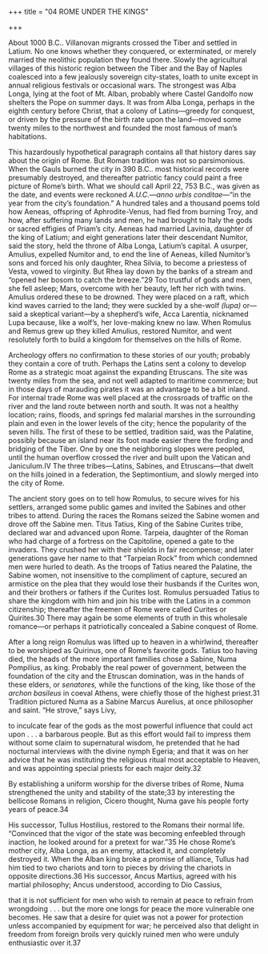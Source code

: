 +++
title = "04 ROME UNDER THE KINGS"

+++

About 1000 B.C.. Villanovan migrants crossed the Tiber and settled in Latium. No one knows whether they conquered, or exterminated, or merely married the neolithic population they found there. Slowly the agricultural villages of this historic region between the Tiber and the Bay of Naples coalesced into a few jealously sovereign city-states, loath to unite except in annual religious festivals or occasional wars. The strongest was Alba Longa, lying at the foot of Mt. Alban, probably where Castel Gandolfo now shelters the Pope on summer days. It was from Alba Longa, perhaps in the eighth century before Christ, that a colony of Latins—greedy for conquest, or driven by the pressure of the birth rate upon the land—moved some twenty miles to the northwest and founded the most famous of man’s habitations.

This hazardously hypothetical paragraph contains all that history dares say about the origin of Rome. But Roman tradition was not so parsimonious. When the Gauls burned the city in 390 B.C.. most historical records were presumably destroyed, and thereafter patriotic fancy could paint a free picture of Rome’s birth. What we should call April 22, 753 B.C., was given as the date, and events were reckoned *A.U.C.—anno urbis conditae*—“in the year from the city’s foundation.” A hundred tales and a thousand poems told how Aeneas, offspring of Aphrodite-Venus, had fled from burning Troy, and how, after suffering many lands and men, he had brought to Italy the gods or sacred effigies of Priam’s city. Aeneas had married Lavinia, daughter of the king of Latium; and eight generations later their descendant Numitor, said the story, held the throne of Alba Longa, Latium’s capital. A usurper, Amulius, expelled Numitor and, to end the line of Aeneas, killed Numitor’s sons and forced his only daughter, Rhea Silvia, to become a priestess of Vesta, vowed to virginity. But Rhea lay down by the banks of a stream and “opened her bosom to catch the breeze.”29 Too trustful of gods and men, she fell asleep; Mars, overcome with her beauty, left her rich with twins. Amulius ordered these to be drowned. They were placed on a raft, which kind waves carried to the land; they were suckled by a she-wolf *\(lupa\)* or—said a skeptical variant—by a shepherd’s wife, Acca Larentia, nicknamed Lupa because, like a wolf’s, her love-making knew no law. When Romulus and Remus grew up they killed Amulius, restored Numitor, and went resolutely forth to build a kingdom for themselves on the hills of Rome.

Archeology offers no confirmation to these stories of our youth; probably they contain a core of truth. Perhaps the Latins sent a colony to develop Rome as a strategic moat against the expanding Etruscans. The site was twenty miles from the sea, and not well adapted to maritime commerce; but in those days of marauding pirates it was an advantage to be a bit inland. For internal trade Rome was well placed at the crossroads of traffic on the river and the land route between north and south. It was not a healthy location; rains, floods, and springs fed malarial marshes in the surrounding plain and even in the lower levels of the city; hence the popularity of the seven hills. The first of these to be settled, tradition said, was the Palatine, possibly because an island near its foot made easier there the fording and bridging of the Tiber. One by one the neighboring slopes were peopled, until the human overflow crossed the river and built upon the Vatican and Janiculum.IV The three tribes—Latins, Sabines, and Etruscans—that dwelt on the hills joined in a federation, the Septimontium, and slowly merged into the city of Rome.

The ancient story goes on to tell how Romulus, to secure wives for his settlers, arranged some public games and invited the Sabines and other tribes to attend. During the races the Romans seized the Sabine women and drove off the Sabine men. Titus Tatius, King of the Sabine Curites tribe, declared war and advanced upon Rome. Tarpeia, daughter of the Roman who had charge of a fortress on the Capitoline, opened a gate to the invaders. They crushed her with their shields in fair recompense; and later generations gave her name to that “Tarpeian Rock” from which condemned men were hurled to death. As the troops of Tatius neared the Palatine, the Sabine women, not insensitive to the compliment of capture, secured an armistice on the plea that they would lose their husbands if the Curites won, and their brothers or fathers if the Curites lost. Romulus persuaded Tatius to share the kingdom with him and join his tribe with the Latins in a common citizenship; thereafter the freemen of Rome were called Curites or Quirites.30 There may again be some elements of truth in this wholesale romance—or perhaps it patriotically concealed a Sabine conquest of Rome.

After a long reign Romulus was lifted up to heaven in a whirlwind, thereafter to be worshiped as Quirinus, one of Rome’s favorite gods. Tatius too having died, the heads of the more important families chose a Sabine, Numa Pompilius, as king. Probably the real power of government, between the foundation of the city and the Etruscan domination, was in the hands of these elders, or *senatores,* while the functions of the king, like those of the *archon basileus* in coeval Athens, were chiefly those of the highest priest.31 Tradition pictured Numa as a Sabine Marcus Aurelius, at once philosopher and saint. “He strove,” says Livy,

to inculcate fear of the gods as the most powerful influence that could act upon . . . a barbarous people. But as this effort would fail to impress them without some claim to supernatural wisdom, he pretended that he had nocturnal interviews with the divine nymph Egeria; and that it was on her advice that he was instituting the religious ritual most acceptable to Heaven, and was appointing special priests for each major deity.32

By establishing a uniform worship for the diverse tribes of Rome, Numa strengthened the unity and stability of the state;33 by interesting the bellicose Romans in religion, Cicero thought, Numa gave his people forty years of peace.34

His successor, Tullus Hostilius, restored to the Romans their normal life. “Convinced that the vigor of the state was becoming enfeebled through inaction, he looked around for a pretext for war.”35 He chose Rome’s mother city, Alba Longa, as an enemy, attacked it, and completely destroyed it. When the Alban king broke a promise of alliance, Tullus had him tied to two chariots and torn to pieces by driving the chariots in opposite directions.36 His successor, Ancus Martius, agreed with his martial philosophy; Ancus understood, according to Dio Cassius,

that it is not sufficient for men who wish to remain at peace to refrain from wrongdoing . . . but the more one longs for peace the more vulnerable one becomes. He saw that a desire for quiet was not a power for protection unless accompanied by equipment for war; he perceived also that delight in freedom from foreign broils very quickly ruined men who were unduly enthusiastic over it.37


